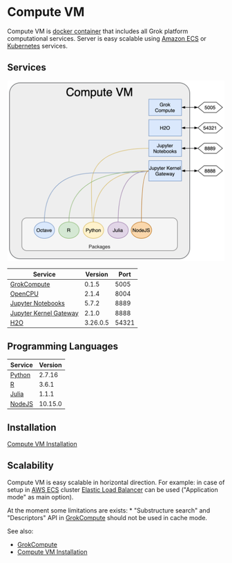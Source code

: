 <!-- TITLE: Compute VM -->
<!-- SUBTITLE: -->

# Compute VM

Compute VM is [docker container](https://www.docker.com/) that includes all Grok platform computational services. 
Server is easy scalable using [Amazon ECS](https://aws.amazon.com/ecs/) or [Kubernetes](https://kubernetes.io/) services.

## Services 

![Compute VM](../uploads/features/compute-vm.png "Compute VM")

| Service                                                             | Version  | Port  |
|---------------------------------------------------------------------|----------|-------|
| [GrokCompute](grok-compute.md)                                      | 0.1.5    | 5005  |
| [OpenCPU](https://www.opencpu.org)                                  | 2.1.4    | 8004  |
| [Jupyter Notebooks](https://jupyter.org)                            | 5.7.2    | 8889  |
| [Jupyter Kernel Gateway](https://github.com/jupyter/kernel_gateway) | 2.1.0    | 8888  |
| [H2O](https://www.h2o.ai/products/h2o/)                             | 3.26.0.5 | 54321 |


## Programming Languages

| Service                          | Version  |
|----------------------------------|----------|
| [Python](https://www.python.org) | 2.7.16   |
| [R](https://www.r-project.org)   | 3.6.1    |
| [Julia](https://julialang.org)   | 1.1.1    |
| [NodeJS](https://nodejs.org)     | 10.15.0  |


## Installation 

[Compute VM Installation](../dev/admin/compute-vm-install.md)


## Scalability

Compute VM is easy scalable in horizontal direction. For example: in case of setup in 
[AWS ECS](https://aws.amazon.com/ecs/) cluster [Elastic Load Balancer](https://aws.amazon.com/elasticloadbalancing/) 
can be used ("Application mode" as main option).

At the moment some limitations are exists:
    * "Substructure search" and "Descriptors" API in [GrokCompute](grok-compute.md) should not be used 
      in cache mode.  


See also:
* [GrokCompute](grok-compute.md)
* [Compute VM Installation](../dev/admin/compute-vm-install.md)
